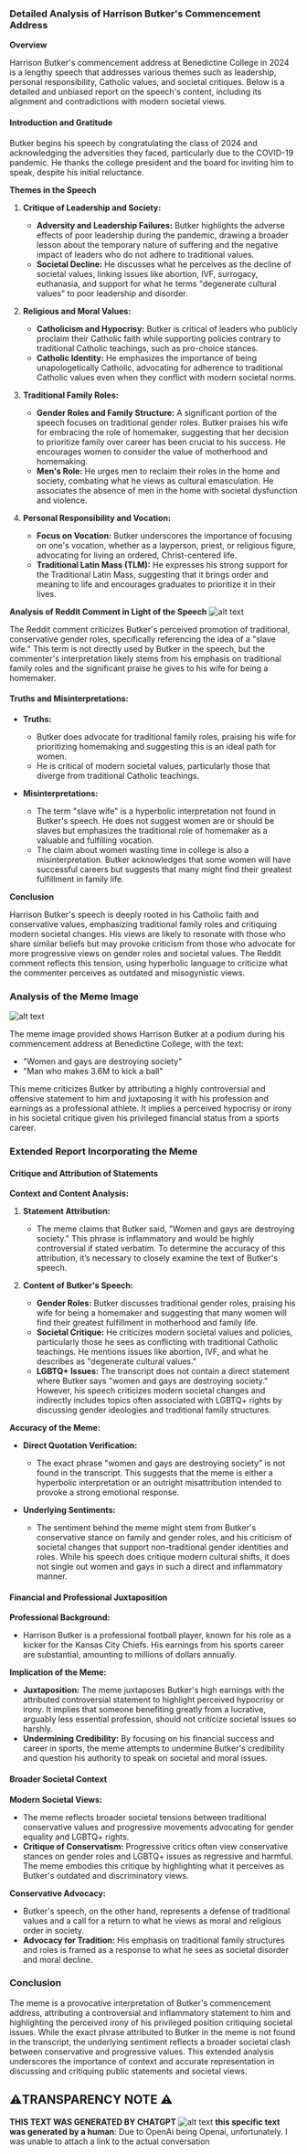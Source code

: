 ### Detailed Analysis of Harrison Butker's Commencement Address

**Overview**

Harrison Butker's commencement address at Benedictine College in 2024 is a lengthy speech that addresses various themes such as leadership, personal responsibility, Catholic values, and societal critiques. Below is a detailed and unbiased report on the speech's content, including its alignment and contradictions with modern societal views.

#### Introduction and Gratitude

Butker begins his speech by congratulating the class of 2024 and acknowledging the adversities they faced, particularly due to the COVID-19 pandemic. He thanks the college president and the board for inviting him to speak, despite his initial reluctance.

**Themes in the Speech**

1. **Critique of Leadership and Society:**
   - **Adversity and Leadership Failures:** Butker highlights the adverse effects of poor leadership during the pandemic, drawing a broader lesson about the temporary nature of suffering and the negative impact of leaders who do not adhere to traditional values.
   - **Societal Decline:** He discusses what he perceives as the decline of societal values, linking issues like abortion, IVF, surrogacy, euthanasia, and support for what he terms "degenerate cultural values" to poor leadership and disorder.

2. **Religious and Moral Values:**
   - **Catholicism and Hypocrisy:** Butker is critical of leaders who publicly proclaim their Catholic faith while supporting policies contrary to traditional Catholic teachings, such as pro-choice stances.
   - **Catholic Identity:** He emphasizes the importance of being unapologetically Catholic, advocating for adherence to traditional Catholic values even when they conflict with modern societal norms.

3. **Traditional Family Roles:**
   - **Gender Roles and Family Structure:** A significant portion of the speech focuses on traditional gender roles. Butker praises his wife for embracing the role of homemaker, suggesting that her decision to prioritize family over career has been crucial to his success. He encourages women to consider the value of motherhood and homemaking.
   - **Men's Role:** He urges men to reclaim their roles in the home and society, combating what he views as cultural emasculation. He associates the absence of men in the home with societal dysfunction and violence.

4. **Personal Responsibility and Vocation:**
   - **Focus on Vocation:** Butker underscores the importance of focusing on one's vocation, whether as a layperson, priest, or religious figure, advocating for living an ordered, Christ-centered life.
   - **Traditional Latin Mass (TLM):** He expresses his strong support for the Traditional Latin Mass, suggesting that it brings order and meaning to life and encourages graduates to prioritize it in their lives.

**Analysis of Reddit Comment in Light of the Speech**
![alt text](/saidnotsaid/data/harrison_butker/case1/images/image_2.png)

The Reddit comment criticizes Butker's perceived promotion of traditional, conservative gender roles, specifically referencing the idea of a "slave wife." This term is not directly used by Butker in the speech, but the commenter's interpretation likely stems from his emphasis on traditional family roles and the significant praise he gives to his wife for being a homemaker.

#### Truths and Misinterpretations:

- **Truths:**
  - Butker does advocate for traditional family roles, praising his wife for prioritizing homemaking and suggesting this is an ideal path for women.
  - He is critical of modern societal values, particularly those that diverge from traditional Catholic teachings.

- **Misinterpretations:**
  - The term "slave wife" is a hyperbolic interpretation not found in Butker's speech. He does not suggest women are or should be slaves but emphasizes the traditional role of homemaker as a valuable and fulfilling vocation.
  - The claim about women wasting time in college is also a misinterpretation. Butker acknowledges that some women will have successful careers but suggests that many might find their greatest fulfillment in family life.

**Conclusion**

Harrison Butker's speech is deeply rooted in his Catholic faith and conservative values, emphasizing traditional family roles and critiquing modern societal changes. His views are likely to resonate with those who share similar beliefs but may provoke criticism from those who advocate for more progressive views on gender roles and societal values. The Reddit comment reflects this tension, using hyperbolic language to criticize what the commenter perceives as outdated and misogynistic views.

### Analysis of the Meme Image
![alt text](/saidnotsaid/data/harrison_butker/case1/images/image_1.png)

The meme image provided shows Harrison Butker at a podium during his commencement address at Benedictine College, with the text:

- "Women and gays are destroying society"
- "Man who makes 3.6M to kick a ball"

This meme criticizes Butker by attributing a highly controversial and offensive statement to him and juxtaposing it with his profession and earnings as a professional athlete. It implies a perceived hypocrisy or irony in his societal critique given his privileged financial status from a sports career.

### Extended Report Incorporating the Meme

#### Critique and Attribution of Statements

**Context and Content Analysis:**

1. **Statement Attribution:**
   - The meme claims that Butker said, "Women and gays are destroying society." This phrase is inflammatory and would be highly controversial if stated verbatim. To determine the accuracy of this attribution, it’s necessary to closely examine the text of Butker's speech.

2. **Content of Butker's Speech:**
   - **Gender Roles:** Butker discusses traditional gender roles, praising his wife for being a homemaker and suggesting that many women will find their greatest fulfillment in motherhood and family life.
   - **Societal Critique:** He criticizes modern societal values and policies, particularly those he sees as conflicting with traditional Catholic teachings. He mentions issues like abortion, IVF, and what he describes as "degenerate cultural values."
   - **LGBTQ+ Issues:** The transcript does not contain a direct statement where Butker says "women and gays are destroying society." However, his speech criticizes modern societal changes and indirectly includes topics often associated with LGBTQ+ rights by discussing gender ideologies and traditional family structures.

**Accuracy of the Meme:**

- **Direct Quotation Verification:**
  - The exact phrase "women and gays are destroying society" is not found in the transcript. This suggests that the meme is either a hyperbolic interpretation or an outright misattribution intended to provoke a strong emotional response.

- **Underlying Sentiments:**
  - The sentiment behind the meme might stem from Butker's conservative stance on family and gender roles, and his criticism of societal changes that support non-traditional gender identities and roles. While his speech does critique modern cultural shifts, it does not single out women and gays in such a direct and inflammatory manner.

#### Financial and Professional Juxtaposition

**Professional Background:**
- Harrison Butker is a professional football player, known for his role as a kicker for the Kansas City Chiefs. His earnings from his sports career are substantial, amounting to millions of dollars annually.

**Implication of the Meme:**
- **Juxtaposition:** The meme juxtaposes Butker's high earnings with the attributed controversial statement to highlight perceived hypocrisy or irony. It implies that someone benefiting greatly from a lucrative, arguably less essential profession, should not criticize societal issues so harshly.
- **Undermining Credibility:** By focusing on his financial success and career in sports, the meme attempts to undermine Butker's credibility and question his authority to speak on societal and moral issues.

#### Broader Societal Context

**Modern Societal Views:**
- The meme reflects broader societal tensions between traditional conservative values and progressive movements advocating for gender equality and LGBTQ+ rights.
- **Critique of Conservatism:** Progressive critics often view conservative stances on gender roles and LGBTQ+ issues as regressive and harmful. The meme embodies this critique by highlighting what it perceives as Butker's outdated and discriminatory views.

**Conservative Advocacy:**
- Butker's speech, on the other hand, represents a defense of traditional values and a call for a return to what he views as moral and religious order in society.
- **Advocacy for Tradition:** His emphasis on traditional family structures and roles is framed as a response to what he sees as societal disorder and moral decline.

### Conclusion

The meme is a provocative interpretation of Butker's commencement address, attributing a controversial and inflammatory statement to him and highlighting the perceived irony of his privileged position critiquing societal issues. While the exact phrase attributed to Butker in the meme is not found in the transcript, the underlying sentiment reflects a broader societal clash between conservative and progressive values. This extended analysis underscores the importance of context and accurate representation in discussing and critiquing public statements and societal views.


## ⚠️TRANSPARENCY NOTE ⚠️
**THIS TEXT WAS GENERATED BY CHATGPT**
![alt text](/saidnotsaid/data/harrison_butker/case1/images/image_3.png)
**this specific text was generated by a human**: Due to OpenAi being Openai, unfortunately. I was unable to attach a link to the actual conversation

